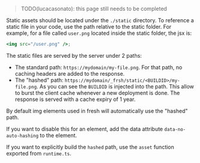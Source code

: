 > TODO(lucacasonato): this page still needs to be completed

Static assets should be located under the `./static` directory. To reference a
static file in your code, use the path relative to the static folder. For
example, for a file called `user.png` located inside the static folder, the jsx
is:

```jsx
<img src="/user.png" />;
```

The static files are served by the server under 2 paths:

- The standard path: `https://mydomain/my-file.png`. For that path, no caching
  headers are added to the response.
- The "hashed" path: `https://mydomain/_frsh/static/<BUILDID>/my-file.png`. As
  you can see the `BUILDID` is injected into the path. This allow to burst the
  client cache whenever a new deployment is done. The response is served with a
  cache expiry of 1 year.

By default img elements used in fresh will automatically use the "hashed" path.

If you want to disable this for an element, add the data attribute
`data-no-auto-hashing` to the element.

If you want to explicitly build the `hashed` path, use the `asset` function
exported from `runtime.ts`.
